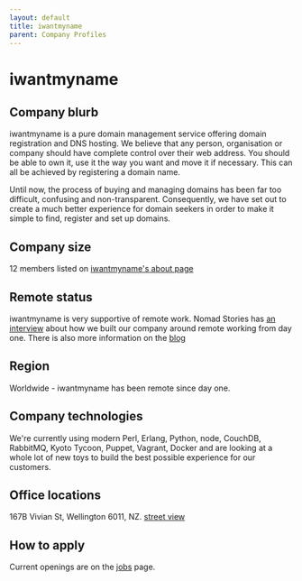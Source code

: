 ```yaml
---
layout: default
title: iwantmyname
parent: Company Profiles
---
```


# iwantmyname

## Company blurb

iwantmyname is a pure domain management service offering domain registration and DNS hosting.
We believe that any person, organisation or company should have complete control over their web address. You should be able to own it, use it the way you want and move it if necessary. This can all be achieved by registering a domain name.

Until now, the process of buying and managing domains has been far too difficult, confusing and non-transparent. Consequently, we have set out to create a much better experience for domain seekers in order to make it simple to find, register and set up domains.

## Company size

12 members listed on [iwantmyname's about page](https://iwantmyname.com/about)

## Remote status

iwantmyname is very supportive of remote work. Nomad Stories has [an interview](https://nomadlist.com/stories/iwantmyname-works-remotely) about how we built our company around remote working from day one. There is also more information on the [blog](https://iwantmyname.com/blog/2014/05/culture-at-iwmn-part-two.html)

## Region

Worldwide - iwantmyname has been remote since day one.

## Company technologies

We're currently using modern Perl, Erlang, Python, node, CouchDB, RabbitMQ, Kyoto Tycoon, Puppet, Vagrant, Docker and are looking at a whole lot of new toys to build the best possible experience for our customers.

## Office locations

167B Vivian St, Wellington 6011, NZ. [street view](https://www.google.com/maps/preview#!q=167+Vivian+St&data=!1m8!1m3!1d3!2d174.774182!3d-41.294553!2m2!1f233.46!2f102.15!4f75!2m4!1e1!2m2!1sCT-0ePfA5A3F3GKEoOX9sQ!2e0!4m15!2m14!1m13!1s0x6d38afd86ffac675%3A0xa1a853e42fca0b80!3m8!1m3!1d429156!2d-117.1089785!3d32.8245525!3m2!1i1024!2i768!4f13.1!4m2!3d-41.2946876!4d174.7740194&fid=5)

## How to apply

Current openings are on the [jobs](https://iwantmyname.com/jobs) page.
